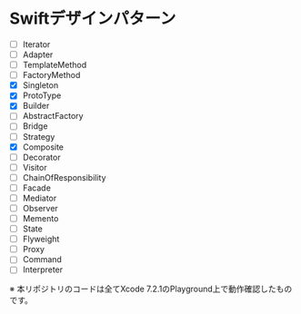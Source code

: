 # Swiftデザインパターン

- [ ] Iterator
- [ ] Adapter
- [ ] TemplateMethod
- [ ] FactoryMethod
- [x] Singleton
- [x] ProtoType
- [x] Builder
- [ ] AbstractFactory
- [ ] Bridge
- [ ] Strategy
- [x] Composite
- [ ] Decorator
- [ ] Visitor
- [ ] ChainOfResponsibility
- [ ] Facade
- [ ] Mediator
- [ ] Observer
- [ ] Memento
- [ ] State
- [ ] Flyweight
- [ ] Proxy
- [ ] Command
- [ ] Interpreter

※ 本リポジトリのコードは全てXcode 7.2.1のPlayground上で動作確認したものです。
